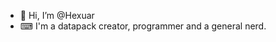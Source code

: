 - 👋 Hi, I’m @Hexuar
- ⌨ I'm a datapack creator, programmer and a general nerd.

<!---
Hexuar/Hexuar is a ✨ special ✨ repository because its `README.md` (this file) appears on your GitHub profile.
You can click the Preview link to take a look at your changes.
--->
